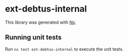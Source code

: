 # ext-debtus-internal

This library was generated with [Nx](https://nx.dev).

## Running unit tests

Run `nx test ext-debtus-internal` to execute the unit tests.
